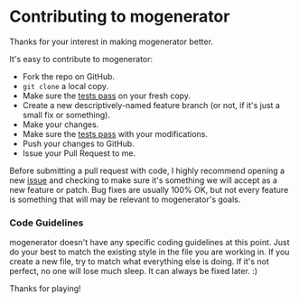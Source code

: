 # Contributing to mogenerator

Thanks for your interest in making mogenerator better.

It's easy to contribute to mogenerator:

* Fork the repo on GitHub.
* `git clone` a local copy.
* Make sure the [tests pass](https://github.com/rentzsch/mogenerator/tree/master/test) on your fresh copy.
* Create a new descriptively-named feature branch (or not, if it's just a small fix or something).
* Make your changes.
* Make sure the [tests pass](https://github.com/rentzsch/mogenerator/tree/master/test) with your modifications.
* Push your changes to GitHub.
* Issue your Pull Request to me.

Before submitting a pull request with code, I highly recommend opening a new [issue][issue] and checking to make sure it's something we will accept as a new feature or patch. Bug fixes are usually 100% OK, but not every feature is something that will may be relevant to mogenerator's goals.

### Code Guidelines

mogenerator doesn't have any specific coding guidelines at this point. Just do your best to match the existing style in the file you are working in. If you create a new file, try to match what everything else is doing. If it's not perfect, no one will lose much sleep. It can always be fixed later. :)

Thanks for playing!

[issue]: https://github.com/rentzsch/mogenerator/issues/new

